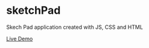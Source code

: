 # sketchPad
Skech Pad application created with JS, CSS and HTML

[Live Demo](https://chickenbiscuitoo.github.io/sketchPad/)
